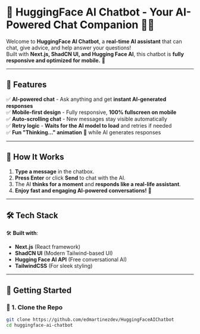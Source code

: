 # 🚀 HuggingFace AI Chatbot - Your AI-Powered Chat Companion 🤖✨

Welcome to **HuggingFace AI Chatbot**, a **real-time AI assistant** that can chat, give advice, and help answer your questions!  
Built with **Next.js, ShadCN UI, and Hugging Face AI**, this chatbot is **fully responsive and optimized for mobile.** 📱

---

## 🎯 Features

✅ **AI-powered chat** - Ask anything and get **instant AI-generated responses**  
✅ **Mobile-first design** - Fully responsive, **100% fullscreen on mobile**  
✅ **Auto-scrolling chat** - New messages stay visible automatically  
✅ **Retry logic** - **Waits for the AI model to load** and retries if needed  
✅ **Fun "Thinking..." animation** 🤔 while AI generates responses

---

## 🔧 How It Works

1. **Type a message** in the chatbox.
2. **Press Enter** or click **Send** to chat with the AI.
3. The AI **thinks for a moment** and **responds like a real-life assistant**.
4. **Enjoy fast and engaging AI-powered conversations!** 🚀

---

## 🛠️ Tech Stack

🛠 **Built with**:

- **Next.js** (React framework)
- **ShadCN UI** (Modern Tailwind-based UI)
- **Hugging Face AI API** (Free conversational AI)
- **TailwindCSS** (For sleek styling)

---

## 🚀 Getting Started

### 📌 1. Clone the Repo

```bash
git clone https://github.com/edmartinezdev/HuggingFaceAIChatbot
cd huggingface-ai-chatbot
```
